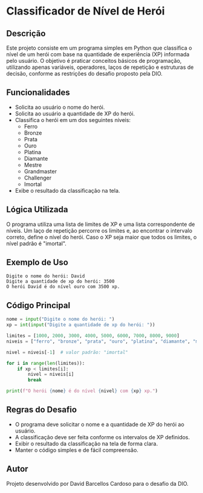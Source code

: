 # Classificador de Nível de Herói

## Descrição

Este projeto consiste em um programa simples em Python que classifica o nível de um herói com base na quantidade de experiência (XP) informada pelo usuário. O objetivo é praticar conceitos básicos de programação, utilizando apenas variáveis, operadores, laços de repetição e estruturas de decisão, conforme as restrições do desafio proposto pela DIO.

## Funcionalidades

- Solicita ao usuário o nome do herói.
- Solicita ao usuário a quantidade de XP do herói.
- Classifica o herói em um dos seguintes níveis:
  - Ferro
  - Bronze
  - Prata
  - Ouro
  - Platina
  - Diamante
  - Mestre
  - Grandmaster
  - Challenger
  - Imortal
- Exibe o resultado da classificação na tela.

## Lógica Utilizada

O programa utiliza uma lista de limites de XP e uma lista correspondente de níveis. Um laço de repetição percorre os limites e, ao encontrar o intervalo correto, define o nível do herói. Caso o XP seja maior que todos os limites, o nível padrão é "imortal".

## Exemplo de Uso

```
Digite o nome do herói: David
Digite a quantidade de xp do herói: 3500
O herói David é do nível ouro com 3500 xp.
```

## Código Principal

```python
nome = input("Digite o nome do herói: ")
xp = int(input("Digite a quantidade de xp do herói: "))

limites = [1000, 2000, 3000, 4000, 5000, 6000, 7000, 8000, 9000]
niveis = ["ferro", "bronze", "prata", "ouro", "platina", "diamante", "mestre", "grandmaster", "challenger", "imortal"]

nivel = niveis[-1]  # valor padrão: "imortal"

for i in range(len(limites)):
    if xp < limites[i]:
        nivel = niveis[i]
        break

print(f"O herói {nome} é do nível {nivel} com {xp} xp.")
```

## Regras do Desafio

- O programa deve solicitar o nome e a quantidade de XP do herói ao usuário.
- A classificação deve ser feita conforme os intervalos de XP definidos.
- Exibir o resultado da classificação na tela de forma clara.
- Manter o código simples e de fácil compreensão.

## Autor

Projeto desenvolvido por David Barcellos Cardoso para o desafio da DIO.